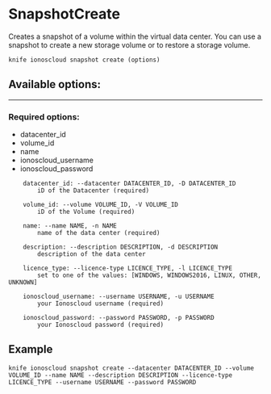 # SnapshotCreate

Creates a snapshot of a volume within the virtual data center. You can use a snapshot to create a new storage volume or to restore a storage volume.

    knife ionoscloud snapshot create (options)


## Available options:
---

### Required options:
* datacenter_id
* volume_id
* name
* ionoscloud_username
* ionoscloud_password

```
    datacenter_id: --datacenter DATACENTER_ID, -D DATACENTER_ID
        iD of the Datacenter (required)

    volume_id: --volume VOLUME_ID, -V VOLUME_ID
        iD of the Volume (required)

    name: --name NAME, -n NAME
        name of the data center (required)

    description: --description DESCRIPTION, -d DESCRIPTION
        description of the data center

    licence_type: --licence-type LICENCE_TYPE, -l LICENCE_TYPE
        set to one of the values: [WINDOWS, WINDOWS2016, LINUX, OTHER, UNKNOWN]

    ionoscloud_username: --username USERNAME, -u USERNAME
        your Ionoscloud username (required)

    ionoscloud_password: --password PASSWORD, -p PASSWORD
        your Ionoscloud password (required)

```

## Example

    knife ionoscloud snapshot create --datacenter DATACENTER_ID --volume VOLUME_ID --name NAME --description DESCRIPTION --licence-type LICENCE_TYPE --username USERNAME --password PASSWORD
